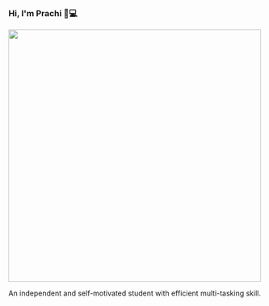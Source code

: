 ### Hi, I'm Prachi 👋:computer:
<img src="https://user-images.githubusercontent.com/49331074/92494526-70439880-f213-11ea-8141-bc3196a09d04.jpeg" width="500" height="500">
<p>
An independent and self-motivated student with efficient multi-tasking skill.
  </p>
<!--
**prachiagarwal12/prachiagarwal12** is a ✨ _special_ ✨ repository because its `README.md` (this file) appears on your GitHub profile.

Here are some ideas to get you started:

- 🔭 I’m currently working on ...
- 🌱 I’m currently learning ...
- 👯 I’m looking to collaborate on ...
- 🤔 I’m looking for help with ...
- 💬 Ask me about ...
- 📫 How to reach me: ...
- 😄 Pronouns: ...
- ⚡ Fun fact: ...
-->

